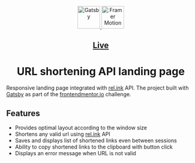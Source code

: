 <p align="center">
  <a href="https://www.gatsbyjs.org">
    <img alt="Gatsby" src="https://www.gatsbyjs.org/monogram.svg" width="60" />
  </a>
  <a href="https://www.framer.com/motion/">
    <img alt="Framer Motion" src="https://user-images.githubusercontent.com/38039349/60953119-d3c6f300-a2fc-11e9-9596-4978e5d52180.png" width="60" />
  </a>
</p>
<h2 align="center">
  <a href="https://build-28e81424-206d-4c38-8ea4-f7792d6ea28f.gtsb.io/"><b>Live</b></a>
</h2>
<h1 align="center">
  URL shortening API landing page
</h1>


Responsive landing page integrated with [rel.ink](https://rel.ink/) API. The project built with [Gatsby](https://www.gatsbyjs.org/) as part of the [frontendmentor.io](https://www.frontendmentor.io/challenges/url-shortening-api-landing-page-2ce3ob-G) challenge.

## Features

*  Provides optimal layout according to the window size
*  Shortens any valid url using [rel.ink](https://rel.ink/) API
*  Saves and displays list of shortened links even between sessions
*  Ability to copy shortened links to the clipboard with button click
*  Displays an error message when URL is not valid
